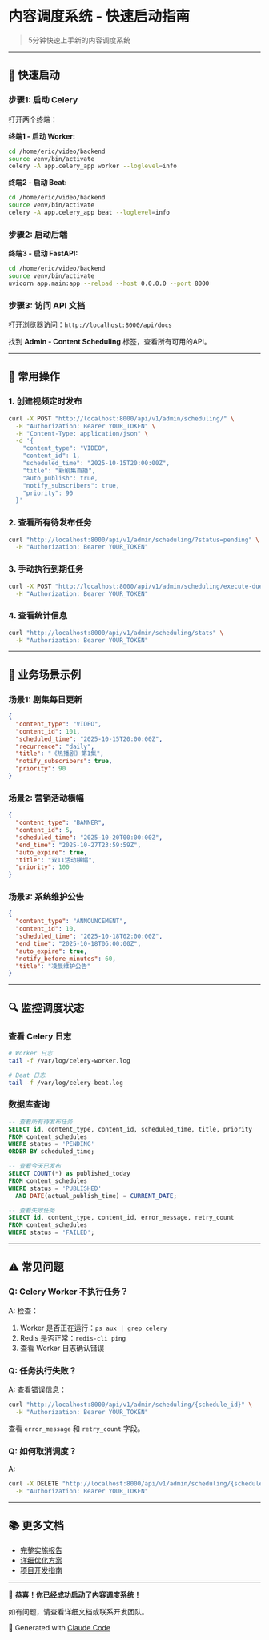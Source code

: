 # 内容调度系统 - 快速启动指南

> 5分钟快速上手新的内容调度系统

---

## 🚀 快速启动

### 步骤1: 启动 Celery

打开两个终端：

**终端1 - 启动 Worker:**
```bash
cd /home/eric/video/backend
source venv/bin/activate
celery -A app.celery_app worker --loglevel=info
```

**终端2 - 启动 Beat:**
```bash
cd /home/eric/video/backend
source venv/bin/activate
celery -A app.celery_app beat --loglevel=info
```

### 步骤2: 启动后端

**终端3 - 启动 FastAPI:**
```bash
cd /home/eric/video/backend
source venv/bin/activate
uvicorn app.main:app --reload --host 0.0.0.0 --port 8000
```

### 步骤3: 访问 API 文档

打开浏览器访问：`http://localhost:8000/api/docs`

找到 **Admin - Content Scheduling** 标签，查看所有可用的API。

---

## 📝 常用操作

### 1. 创建视频定时发布

```bash
curl -X POST "http://localhost:8000/api/v1/admin/scheduling/" \
  -H "Authorization: Bearer YOUR_TOKEN" \
  -H "Content-Type: application/json" \
  -d '{
    "content_type": "VIDEO",
    "content_id": 1,
    "scheduled_time": "2025-10-15T20:00:00Z",
    "title": "新剧集首播",
    "auto_publish": true,
    "notify_subscribers": true,
    "priority": 90
  }'
```

### 2. 查看所有待发布任务

```bash
curl "http://localhost:8000/api/v1/admin/scheduling/?status=pending" \
  -H "Authorization: Bearer YOUR_TOKEN"
```

### 3. 手动执行到期任务

```bash
curl -X POST "http://localhost:8000/api/v1/admin/scheduling/execute-due" \
  -H "Authorization: Bearer YOUR_TOKEN"
```

### 4. 查看统计信息

```bash
curl "http://localhost:8000/api/v1/admin/scheduling/stats" \
  -H "Authorization: Bearer YOUR_TOKEN"
```

---

## 🎯 业务场景示例

### 场景1: 剧集每日更新

```json
{
  "content_type": "VIDEO",
  "content_id": 101,
  "scheduled_time": "2025-10-15T20:00:00Z",
  "recurrence": "daily",
  "title": "《热播剧》第1集",
  "notify_subscribers": true,
  "priority": 90
}
```

### 场景2: 营销活动横幅

```json
{
  "content_type": "BANNER",
  "content_id": 5,
  "scheduled_time": "2025-10-20T00:00:00Z",
  "end_time": "2025-10-27T23:59:59Z",
  "auto_expire": true,
  "title": "双11活动横幅",
  "priority": 100
}
```

### 场景3: 系统维护公告

```json
{
  "content_type": "ANNOUNCEMENT",
  "content_id": 10,
  "scheduled_time": "2025-10-18T02:00:00Z",
  "end_time": "2025-10-18T06:00:00Z",
  "auto_expire": true,
  "notify_before_minutes": 60,
  "title": "凌晨维护公告"
}
```

---

## 🔍 监控调度状态

### 查看 Celery 日志

```bash
# Worker 日志
tail -f /var/log/celery-worker.log

# Beat 日志
tail -f /var/log/celery-beat.log
```

### 数据库查询

```sql
-- 查看所有待发布任务
SELECT id, content_type, content_id, scheduled_time, title, priority
FROM content_schedules
WHERE status = 'PENDING'
ORDER BY scheduled_time;

-- 查看今天已发布
SELECT COUNT(*) as published_today
FROM content_schedules
WHERE status = 'PUBLISHED'
  AND DATE(actual_publish_time) = CURRENT_DATE;

-- 查看失败任务
SELECT id, content_type, content_id, error_message, retry_count
FROM content_schedules
WHERE status = 'FAILED';
```

---

## ⚠️ 常见问题

### Q: Celery Worker 不执行任务？

A: 检查：
1. Worker 是否正在运行：`ps aux | grep celery`
2. Redis 是否正常：`redis-cli ping`
3. 查看 Worker 日志确认错误

### Q: 任务执行失败？

A: 查看错误信息：
```bash
curl "http://localhost:8000/api/v1/admin/scheduling/{schedule_id}" \
  -H "Authorization: Bearer YOUR_TOKEN"
```

查看 `error_message` 和 `retry_count` 字段。

### Q: 如何取消调度？

A:
```bash
curl -X DELETE "http://localhost:8000/api/v1/admin/scheduling/{schedule_id}" \
  -H "Authorization: Bearer YOUR_TOKEN"
```

---

## 📚 更多文档

- [完整实施报告](./CONTENT_SCHEDULING_IMPLEMENTATION_COMPLETE.md)
- [详细优化方案](./CONTENT_SCHEDULING_OPTIMIZATION.md)
- [项目开发指南](./CLAUDE.md)

---

🎉 **恭喜！你已经成功启动了内容调度系统！**

如有问题，请查看详细文档或联系开发团队。

🤖 Generated with [Claude Code](https://claude.com/claude-code)
